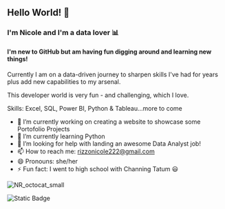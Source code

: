 ## Hello World! 🤗

### I'm Nicole and I'm a data lover 📊

#### I'm new to GitHub but am having fun digging around and learning new things!

Currently I am on a data-driven journey to sharpen skills I've had for years plus add new capabilities to my arsenal. 

This developer world is very fun - and challenging, which I love.  

Skills: Excel, SQL, Power BI, Python & Tableau...more to come 

- 🔭 I’m currently working on creating a website to showcase some Portofolio Projects
- 🌱 I’m currently learning Python
- 🤔 I’m looking for help with landing an awesome Data Analyst job!
- 📫 How to reach me: rizzonicole222@gmail.com
- 😄 Pronouns: she/her
- ⚡ Fun fact: I went to high school with Channing Tatum 😃


![NR_octocat_small](https://github.com/user-attachments/assets/37067a87-e95e-4bd3-b4de-7be1c87ec9a7)

![Static Badge](https://img.shields.io/badge/visitor%20count%20-%20%23A37D98%20?style=for-the-badge&logo=github)



